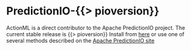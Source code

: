 # PredictionIO-{{> pioversion}}

ActionML is a direct contributor to the Apache PredictionIO project. The current stable release is {{> pioversion}} Install from [here](/docs/install) or use one of several methods described on the [Apache PredictionIO site](http://predictionio.incubator.apache.org/install/)
